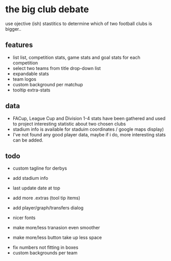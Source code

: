
# the big club debate

use ojective (ish) stastitics to determine which of two football clubs is bigger..

## features

 - list list, competition stats, game stats and goal stats for each competition
 - select two teams from title drop-down list
 - expandable stats
 - team logos
 - custom background per matchup
 - tooltip extra-stats


## data

 - FACup, League Cup and Division 1-4 stats have been gathered and used to project interesting statistic about two chosen clubs
 - stadium info is available for staduim coordinates / google maps display)
 - I've not found any good player data, maybe if i do, more interesting stats can be added.


## todo

 - custom tagline for derbys
 - add stadium info

 - last update date at top
 - add more .extras (tool tip items)
 
 - add player/graph/transfers dialog
 - nicer fonts
 - make more/less tranasion even smoother
 - make more/less button take up less space

 * fix numbers not fitting in boxes
 * custom backgrounds per team
